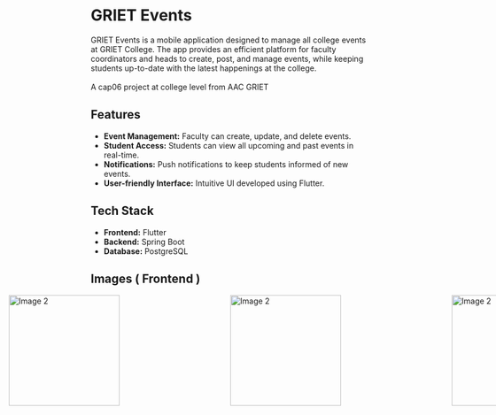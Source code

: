 # GRIET Events

GRIET Events is a mobile application designed to manage all college events at GRIET College. The app provides an efficient platform for faculty coordinators and heads to create, post, and manage events, while keeping students up-to-date with the latest happenings at the college.
<br><br>
A cap06 project at college level from AAC GRIET

## Features

- **Event Management:** Faculty can create, update, and delete events.
- **Student Access:** Students can view all upcoming and past events in real-time.
- **Notifications:** Push notifications to keep students informed of new events.
- **User-friendly Interface:** Intuitive UI developed using Flutter.

## Tech Stack

- **Frontend:** Flutter
- **Backend:** Spring Boot
- **Database:** PostgreSQL

## Images ( Frontend )
<div style="display: flex; justify-content: center;align-items: center;">
    <img src="https://github.com/user-attachments/assets/e6b09cad-ac3b-437b-8e84-50535f366082" alt="Image 2" width="200" style="padding-right: 200px;" />
  <img src="https://github.com/user-attachments/assets/a6981eea-9197-4793-afad-d95db07cc71a" alt="Image 2" width="200" style="padding-right: 200px;" />
  <img src="https://github.com/user-attachments/assets/a74936be-3838-44f0-b69f-dba2ccfb02c4" alt="Image 2" width="200" style="padding-right: 200px;" />
  <img src="https://github.com/user-attachments/assets/480bb03c-28ae-40e5-bd86-60a1a4724e02" alt="Image 2" width="200" style="padding-right: 200px;" />
   
</div>


